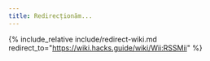 ```yaml
---
title: Redirecționăm...
---
```


{% include_relative include/redirect-wiki.md redirect_to="https://wiki.hacks.guide/wiki/Wii:RSSMii" %}
